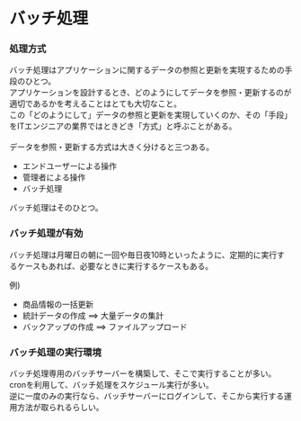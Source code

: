 # バッチ処理

### 処理方式
バッチ処理はアプリケーションに関するデータの参照と更新を実現するための手段のひとつ。<br>
アプリケーションを設計するとき、どのようにしてデータを参照・更新するのが適切であるかを考えることはとても大切なこと。<br>
この「どのようにして」データの参照と更新を実現していくのか、その「手段」をITエンジニアの業界ではときどき「方式」と呼ぶことがある。<br>
<br>
データを参照・更新する方式は大きく分けると三つある。<br>

- エンドユーザーによる操作
- 管理者による操作
- バッチ処理

バッチ処理はそのひとつ。


### バッチ処理が有効

バッチ処理は月曜日の朝に一回や毎日夜10時といったように、定期的に実行するケースもあれば、必要なときに実行するケースもある。

例)
- 商品情報の一括更新
- 統計データの作成 ==> 大量データの集計
- バックアップの作成 ==> ファイルアップロード

### バッチ処理の実行環境

バッチ処理専用のバッチサーバーを構築して、そこで実行することが多い。<br>
cronを利用して、バッチ処理をスケジュール実行が多い。<br>
逆に一度のみの実行なら、バッチサーバーにログインして、そこから実行する運用方法が取られるらしい。<br>
